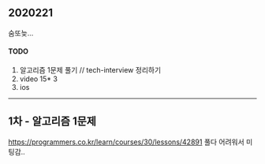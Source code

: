 ## 2020221

숨또늦...

#### TODO

1. 알고리즘 1문제 풀기 // tech-interview 정리하기 
2. video 15* 3
3. ios

----

## 1차 - 알고리즘 1문제

https://programmers.co.kr/learn/courses/30/lessons/42891
풀다 어려워서 미팅감..